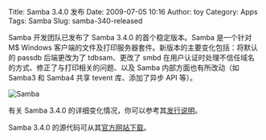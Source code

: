 Title: Samba 3.4.0 发布
Date: 2009-07-05 10:16
Author: toy
Category: Apps
Tags: Samba
Slug: samba-340-released

Samba 开发团队已发布了 Samba 3.4.0 的首个稳定版本。Samba 是一个针对 M$
Windows 客户端的文件及打印服务器套件。新版本的主要变化包括：将默认的
passdb 后端更改为了 tdbsam、更改了 smbd
在用户认证时处理不信任域名的方式、修正了与打印相关的问题、以及 Samba
内部方面也有所改动（如 Samba3 和 Samba4 共享 tevent 库、添加了异步 API
等）。

![Samba](http://i.linuxtoy.org/i/2007/05/samba-logo.png)

有关 Samba 3.4.0
的详细变化情况，你可以参考其[发行说明](http://us6.samba.org/samba/history/samba-3.4.0.html)。

Samba 3.4.0
的源代码可从其[官方网站下载](http://us6.samba.org/samba/ftp/stable/samba-3.4.0.tar.gz)。
